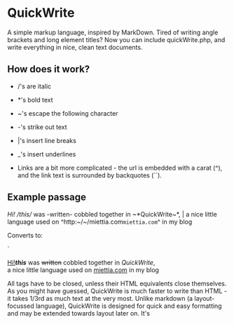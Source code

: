 # QuickWrite
A simple markup language, inspired by MarkDown. Tired of writing angle brackets and long element titles? Now you can include quickWrite.php, and write everything in nice, clean text documents.

## How does it work?

* /'s are italic
* *'s bold text
* ~'s escape the following character
* -'s strike out text
* |'s insert line breaks
* _'s insert underlines

* Links are a bit more complicated - the url is embedded with a carat (^), and the link text is surrounded by backquotes (``).

## Example passage

_Hi!_ */this/* was -written- cobbled together in ~*QuickWrite~*,
|
a nice little language used on ^http:~/~/miettia.com`miettia.com`^ in my blog

Converts to:

`<p><u>Hi!</u><strong><em>this</em></strong> was <strike>written</strike> cobbled together in *QuickWrite*, <br> a nice little language used on <a href="http://miettia.com">miettia.com</a> in my blog</p>

All tags have to be closed, unless their HTML equivalents close themselves. As you might have guessed, QuickWrite is much faster to write
than HTML - it takes 1/3rd as much text at the very most. Unlike markdown (a layout-focussed language), QuickWrite is designed for quick and easy formatting and may be extended towards layout later on. It's 